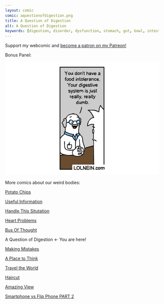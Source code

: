 ```yaml
---
layout: comic
comic: aquestionofdigestion.png
title: A Question of Digestion
alt: A Question of Digestion
keywords: [digestion, disorder, dysfunction, stomach, gut, bowl, intestine, lactose, fructose, gluten, intolerance, intolerant, allergy, problems, digesting, eating, constipation, diarrhea]
---
```


Support my webcomic and [become a patron on my Patreon!](https://www.patreon.com/lolnein)

Bonus Panel:

![A Question of Digestion Bonus](/images/aquestionofdigestion_bonus.png)


More comics about our weird bodies:

[Potato Chips](https://lolnein.com/2017/06/21/potatochips/)

[Useful Information](https://lolnein.com/2017/07/18/usefulinformation/)

[Handle This Situtation](https://lolnein.com/2019/04/25/handlethissituation/)

[Heart Problems](https://lolnein.com/2019/06/05/heartproblems/)

[Bus Of Thought](https://lolnein.com/2019/09/05/busofthought/)

A Question of Digestion <- You are here!

[Making Mistakes](https://lolnein.com/2020/01/17/makingmistakes/)

[A Place to Think](https://lolnein.com/2020/01/30/aplacetothink/)

[Travel the World](https://lolnein.com/2020/02/03/traveltheworld/)

[Haircut](https://lolnein.com/2020/02/19/haircut/)

[Amazing View](https://lolnein.com/2020/02/20/amazingview/)

[Smartphone vs Flip Phone PART 2](http://lolnein.com/2014/10/01/smartphones2/)
